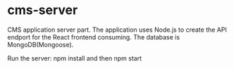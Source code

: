 # cms-server
CMS application server part. The application uses Node.js to create the API endport for the React frontend consuming. The database is MongoDB(Mongoose).

Run the server: npm install and then npm start